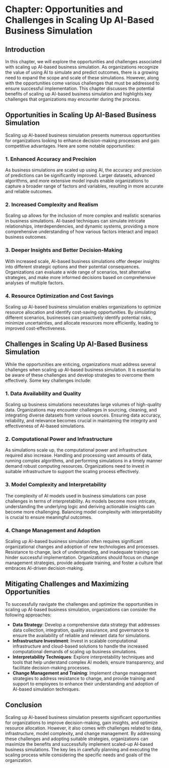 Chapter: Opportunities and Challenges in Scaling Up AI-Based Business Simulation
================================================================================

Introduction
------------

In this chapter, we will explore the opportunities and challenges associated with scaling up AI-based business simulation. As organizations recognize the value of using AI to simulate and predict outcomes, there is a growing need to expand the scope and scale of these simulations. However, along with the opportunities come various challenges that must be addressed to ensure successful implementation. This chapter discusses the potential benefits of scaling up AI-based business simulation and highlights key challenges that organizations may encounter during the process.

Opportunities in Scaling Up AI-Based Business Simulation
--------------------------------------------------------

Scaling up AI-based business simulation presents numerous opportunities for organizations looking to enhance decision-making processes and gain competitive advantages. Here are some notable opportunities:

### 1. Enhanced Accuracy and Precision

As business simulations are scaled up using AI, the accuracy and precision of predictions can be significantly improved. Larger datasets, advanced algorithms, and more extensive model inputs enable organizations to capture a broader range of factors and variables, resulting in more accurate and reliable outcomes.

### 2. Increased Complexity and Realism

Scaling up allows for the inclusion of more complex and realistic scenarios in business simulations. AI-based techniques can simulate intricate relationships, interdependencies, and dynamic systems, providing a more comprehensive understanding of how various factors interact and impact business outcomes.

### 3. Deeper Insights and Better Decision-Making

With increased scale, AI-based business simulations offer deeper insights into different strategic options and their potential consequences. Organizations can evaluate a wide range of scenarios, test alternative strategies, and make more informed decisions based on comprehensive analyses of multiple factors.

### 4. Resource Optimization and Cost Savings

Scaling up AI-based business simulation enables organizations to optimize resource allocation and identify cost-saving opportunities. By simulating different scenarios, businesses can proactively identify potential risks, minimize uncertainties, and allocate resources more efficiently, leading to improved cost-effectiveness.

Challenges in Scaling Up AI-Based Business Simulation
-----------------------------------------------------

While the opportunities are enticing, organizations must address several challenges when scaling up AI-based business simulation. It is essential to be aware of these challenges and develop strategies to overcome them effectively. Some key challenges include:

### 1. Data Availability and Quality

Scaling up business simulations necessitates large volumes of high-quality data. Organizations may encounter challenges in sourcing, cleaning, and integrating diverse datasets from various sources. Ensuring data accuracy, reliability, and relevance becomes crucial in maintaining the integrity and effectiveness of AI-based simulations.

### 2. Computational Power and Infrastructure

As simulations scale up, the computational power and infrastructure required also increase. Handling and processing vast amounts of data, running complex algorithms, and performing simulations in a timely manner demand robust computing resources. Organizations need to invest in suitable infrastructure to support the scaling process effectively.

### 3. Model Complexity and Interpretability

The complexity of AI models used in business simulations can pose challenges in terms of interpretability. As models become more intricate, understanding the underlying logic and deriving actionable insights can become more challenging. Balancing model complexity with interpretability is crucial to ensure meaningful outcomes.

### 4. Change Management and Adoption

Scaling up AI-based business simulation often requires significant organizational changes and adoption of new technologies and processes. Resistance to change, lack of understanding, and inadequate training can hinder successful implementation. Organizations should focus on change management strategies, provide adequate training, and foster a culture that embraces AI-driven decision-making.

Mitigating Challenges and Maximizing Opportunities
--------------------------------------------------

To successfully navigate the challenges and optimize the opportunities in scaling up AI-based business simulation, organizations can consider the following approaches:

* **Data Strategy**: Develop a comprehensive data strategy that addresses data collection, integration, quality assurance, and governance to ensure the availability of reliable and relevant data for simulations.
* **Infrastructure Investment**: Invest in scalable computational infrastructure and cloud-based solutions to handle the increased computational demands of scaling up business simulations.
* **Interpretability Techniques**: Explore interpretability techniques and tools that help understand complex AI models, ensure transparency, and facilitate decision-making processes.
* **Change Management and Training**: Implement change management strategies to address resistance to change, and provide training and support to employees to enhance their understanding and adoption of AI-based simulation techniques.

Conclusion
----------

Scaling up AI-based business simulation presents significant opportunities for organizations to improve decision-making, gain insights, and optimize resource allocation. However, it also comes with challenges related to data, infrastructure, model complexity, and change management. By addressing these challenges and adopting suitable strategies, organizations can maximize the benefits and successfully implement scaled-up AI-based business simulations. The key lies in carefully planning and executing the scaling process while considering the specific needs and goals of the organization.
